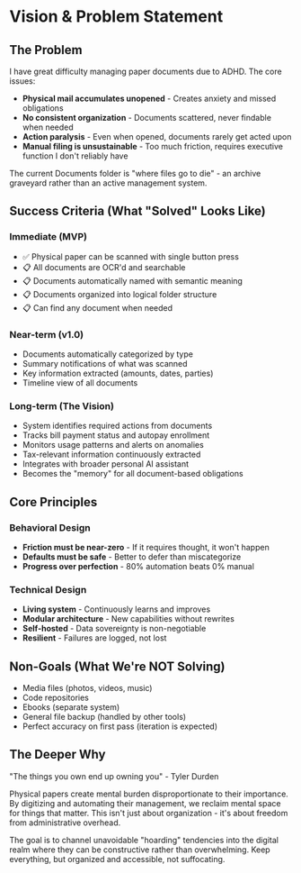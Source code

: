 # Vision & Problem Statement

## The Problem
I have great difficulty managing paper documents due to ADHD. The core issues:
- **Physical mail accumulates unopened** - Creates anxiety and missed obligations
- **No consistent organization** - Documents scattered, never findable when needed
- **Action paralysis** - Even when opened, documents rarely get acted upon
- **Manual filing is unsustainable** - Too much friction, requires executive function I don't reliably have

The current Documents folder is "where files go to die" - an archive graveyard rather than an active management system.

## Success Criteria (What "Solved" Looks Like)

### Immediate (MVP)
- ✅ Physical paper can be scanned with single button press
- 📋 All documents are OCR'd and searchable
- 📋 Documents automatically named with semantic meaning
- 📋 Documents organized into logical folder structure
- 📋 Can find any document when needed

### Near-term (v1.0)
- Documents automatically categorized by type
- Summary notifications of what was scanned
- Key information extracted (amounts, dates, parties)
- Timeline view of all documents

### Long-term (The Vision)
- System identifies required actions from documents
- Tracks bill payment status and autopay enrollment
- Monitors usage patterns and alerts on anomalies
- Tax-relevant information continuously extracted
- Integrates with broader personal AI assistant
- Becomes the "memory" for all document-based obligations

## Core Principles

### Behavioral Design
- **Friction must be near-zero** - If it requires thought, it won't happen
- **Defaults must be safe** - Better to defer than miscategorize
- **Progress over perfection** - 80% automation beats 0% manual

### Technical Design  
- **Living system** - Continuously learns and improves
- **Modular architecture** - New capabilities without rewrites
- **Self-hosted** - Data sovereignty is non-negotiable
- **Resilient** - Failures are logged, not lost

## Non-Goals (What We're NOT Solving)
- Media files (photos, videos, music)
- Code repositories
- Ebooks (separate system)
- General file backup (handled by other tools)
- Perfect accuracy on first pass (iteration is expected)

## The Deeper Why
"The things you own end up owning you" - Tyler Durden

Physical papers create mental burden disproportionate to their importance. By digitizing and automating their management, we reclaim mental space for things that matter. This isn't just about organization - it's about freedom from administrative overhead.

The goal is to channel unavoidable "hoarding" tendencies into the digital realm where they can be constructive rather than overwhelming. Keep everything, but organized and accessible, not suffocating.
